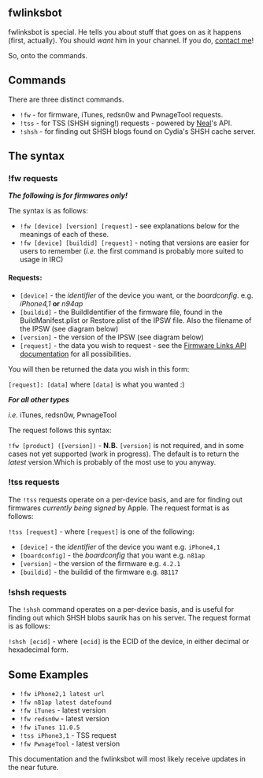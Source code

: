 ## fwlinksbot

fwlinksbot is special. He tells you about stuff that goes on as it happens (first, actually). You should _want_ him in your channel. If you do, [contact me](http://www.icj.me/contact)!

So, onto the commands.

## Commands

There are three distinct commands.

* `!fw` - for firmware, iTunes, redsn0w and PwnageTool requests.
* `!tss` - for TSS (SHSH signing!) requests - powered by [Neal](http://twitter.com/iNeal)'s API.
* `!shsh` - for finding out SHSH blogs found on Cydia's SHSH cache server.

## The syntax

### !fw requests

_**The following is for firmwares only!**_

The syntax is as follows:

* `!fw [device] [version] [request]` - see explanations below for the meanings of each of these.
* `!fw [device] [buildid] [request]` - noting that versions are easier for users to remember (_i.e._ the first command is probably more suited to usage in IRC)


#### Requests:

* `[device]` - the *identifier* of the device you want, or the *boardconfig*. e.g. _iPhone4,1_ **or** _n94ap_
* `[buildid]` - the BuildIdentifier of the firmware file, found in the BuildManifest.plist or Restore.plist of the IPSW file. Also the filename of the IPSW (see diagram below)
* `[version]` - the version of the IPSW (see diagram below)
* `[request]` - the data you wish to request - see the [Firmware Links API documentation](http://api.ios.icj.me/docs/Firmware#requests) for all possibilities.

You will then be returned the data you wish in this form:

`[request]: [data]` where `[data]` is what you wanted :)

_**For all other types**_

_i.e._ iTunes, redsn0w, PwnageTool

The request follows this syntax:

`!fw [product] ([version])` - **N.B.** `[version]` is not required, and in some cases not yet supported (work in progress). The default is to return the _latest_ version.Which is probably of the most use to you anyway.

### !tss requests

The `!tss` requests operate on a per-device basis, and are for finding out firmwares *currently being signed* by Apple. The request format is as follows:

`!tss [request]` - where `[request]` is one of the following:

* `[device]` - the *identifier* of the device you want e.g. `iPhone4,1`
* `[boardconfig]` - the *boardconfig* that you want e.g. `n81ap`
* `[version]` - the version of the firmware e.g. `4.2.1`
* `[buildid]` - the buildid of the firmware e.g. `8B117`

### !shsh requests

The `!shsh` command operates on a per-device basis, and is useful for finding out which SHSH blobs saurik has on his server. The request format is as follows:

`!shsh [ecid]` - where `[ecid]` is the ECID of the device, in either decimal or hexadecimal form.

## Some Examples

* `!fw iPhone2,1 latest url`
* `!fw n81ap latest datefound`
* `!fw iTunes` - latest version
* `!fw redsn0w` - latest version
* `!fw iTunes 11.0.5`
* `!tss iPhone3,1` - TSS request
* `!fw PwnageTool` - latest version

This documentation and the fwlinksbot will most likely receive updates in the near future.